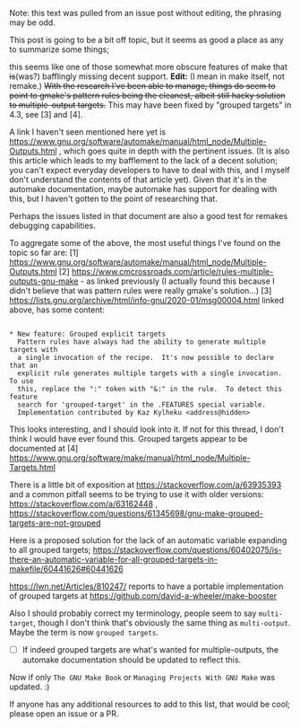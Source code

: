 Note: this text was pulled from an issue post without editing, the phrasing may be odd.

This post is going to be a bit off topic, but it seems as good a place as any to summarize some things;

this seems like one of those somewhat more obscure features of make that ~~is~~(was?) bafflingly missing decent support.
**Edit:** (I mean in make itself, not remake.)
~~With the research I've been able to manage, things do seem to point to gmake's pattern rules being the cleanest, albeit still hacky solution to multiple-output targets.~~ This may have been fixed by "grouped targets" in 4.3, see [3] and [4].

A link I haven't seen mentioned here yet is https://www.gnu.org/software/automake/manual/html_node/Multiple-Outputs.html , which goes quite in depth with the pertinent issues. (It is also this article which leads to my bafflement to the lack of a decent solution; you can't expect everyday developers to have to deal with this, and I myself don't understand the contents of that article yet). Given that it's in the automake documentation, maybe automake has support for dealing with this, but I haven't gotten to the point of researching that.

Perhaps the issues listed in that document are also a good test for remakes debugging capabilities.

To aggregate some of the above, the most useful things I've found on the topic so far are:
[1] https://www.gnu.org/software/automake/manual/html_node/Multiple-Outputs.html
[2] https://www.cmcrossroads.com/article/rules-multiple-outputs-gnu-make - as linked previously (I actually found this because I didn't believe that was pattern rules were really gmake's solution...)
[3] https://lists.gnu.org/archive/html/info-gnu/2020-01/msg00004.html linked above, has some content:
```

* New feature: Grouped explicit targets
  Pattern rules have always had the ability to generate multiple targets with
  a single invocation of the recipe.  It's now possible to declare that an
  explicit rule generates multiple targets with a single invocation.  To use
  this, replace the ":" token with "&:" in the rule.  To detect this feature
  search for 'grouped-target' in the .FEATURES special variable.
  Implementation contributed by Kaz Kylheku <address@hidden>
```
This looks interesting, and I should look into it. If not for this thread, I don't think I would have ever found this.
Grouped targets appear to be documented at 
[4] https://www.gnu.org/software/make/manual/html_node/Multiple-Targets.html

There is a little bit of exposition at https://stackoverflow.com/a/63935393 and a common pitfall seems to be trying to use it with older versions: https://stackoverflow.com/a/63162448 , https://stackoverflow.com/questions/61345698/gnu-make-grouped-targets-are-not-grouped

Here is a proposed solution for the lack of an automatic variable expanding to all grouped targets; https://stackoverflow.com/questions/60402075/is-there-an-automatic-variable-for-all-grouped-targets-in-makefile/60441626#60441626

https://lwn.net/Articles/810247/ reports to have a portable implementation of grouped targets at https://github.com/david-a-wheeler/make-booster

Also I should probably correct my terminology, people seem to say `multi-target`, though I don't think that's obviously the same thing as `multi-output`. Maybe the term is now `grouped targets`.


- [ ] If indeed grouped targets are what's wanted for multiple-outputs, the automake documentation should be updated to reflect this.

Now if only `The GNU Make Book` or `Managing Projects With GNU Make` was updated. :)

If anyone has any additional resources to add to this list, that would be cool; please open an issue or a PR.
